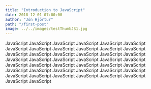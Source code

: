 ```yaml
---
title: "Introduction to JavaScript"
date: 2018-12-01 07:00:00
author: "Jón Hjörtur"
path: "/first-post"
image: ../../images/testThumbJS1.jpg
---
```


JavaScript JavaScript JavaScript JavaScript JavaScript JavaScript JavaScript JavaScript JavaScript JavaScript JavaScript JavaScript JavaScript JavaScript JavaScript JavaScript JavaScript JavaScript JavaScript JavaScript JavaScript JavaScript JavaScript JavaScript JavaScript JavaScript JavaScript JavaScript JavaScript JavaScript JavaScript JavaScript JavaScript JavaScript JavaScript JavaScript JavaScript JavaScript JavaScript JavaScript JavaScript JavaScript JavaScript JavaScript 

